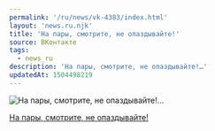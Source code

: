 ```yaml
---
permalink: '/ru/news/vk-4383/index.html'
layout: 'news.ru.njk'
title: 'На пары, смотрите, не опаздывайте!'
source: ВКонтакте
tags:
  - news_ru
description: 'На пары, смотрите, не опаздывайте!…'
updatedAt: 1504498219
---
```

![На пары, смотрите, не опаздывайте!…](https://sun9-50.userapi.com/c840731/v840731177/2969/3rS4tBQQHa0.jpg)

[На пары, смотрите, не опаздывайте!](https://docs.google.com/spreadsheets/d/18VVuZLlVGJq45-BDaouv1eaXYI6g-xn-Eaj-r9aGpEA/edit#gid=0)

